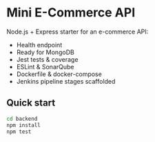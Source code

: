 # Mini E-Commerce API

Node.js + Express starter for an e-commerce API:
- Health endpoint
- Ready for MongoDB
- Jest tests & coverage
- ESLint & SonarQube
- Dockerfile & docker-compose
- Jenkins pipeline stages scaffolded

## Quick start
```bash
cd backend
npm install
npm test